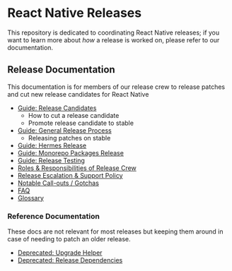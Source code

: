 # React Native Releases

This repository is dedicated to coordinating React Native releases; if you want to learn more about _how_ a release is worked on, please refer to our documentation.

## Release Documentation

This documentation is for members of our release crew to release patches and cut new release candidates for React Native

* [Guide: Release Candidates](./docs/guide-release-candidate-cut.md)
    * How to cut a release candidate
    * Promote release candidate to stable
* [Guide: General Release Process](./docs/guide-release-process.md)
    * Releasing patches on stable
* [Guide: Hermes Release](./docs/guide-hermes-release.md)
* [Guide: Monorepo Packages Release](./docs/guide-publish-monorepo.md)
* [Guide: Release Testing](./docs/guide-release-testing.md)
* [Roles & Responsibilities of Release Crew](./docs/roles-and-responsibilities.md)
* [Release Escalation & Support Policy](./docs/support.md)
* [Notable Call-outs / Gotchas](./docs/gotchas.md)
* [FAQ](./docs/faq.md)
* [Glossary](./docs/glossary.md)

### Reference Documentation
These docs are not relevant for most releases but keeping them around in case of needing to patch an older release.
* [Deprecated: Upgrade Helper](./docs/upgrade-helper.md)
* [Deprecated: Release Dependencies](./docs/dependencies.md)


